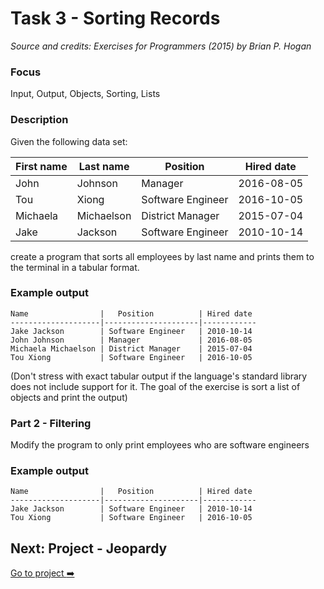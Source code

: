 # Task 3 - Sorting Records

_Source and credits: Exercises for Programmers (2015) by Brian P. Hogan_

### Focus

Input, Output, Objects, Sorting, Lists

### Description

Given the following data set:

| First name | Last name  | Position          | Hired date |
| ---------- | ---------- | ----------------- | ---------- |
| John       | Johnson    | Manager           | 2016-08-05 |
| Tou        | Xiong      | Software Engineer | 2016-10-05 |
| Michaela   | Michaelson | District Manager  | 2015-07-04 |
| Jake       | Jackson    | Software Engineer | 2010-10-14 |

create a program that sorts all employees by last name and prints them to the terminal in a tabular format.

### Example output

```
Name                |   Position          | Hired date
--------------------|---------------------|------------
Jake Jackson        | Software Engineer   | 2010-10-14
John Johnson        | Manager             | 2016-08-05
Michaela Michaelson | District Manager    | 2015-07-04
Tou Xiong           | Software Engineer   | 2016-10-05
```

(Don't stress with exact tabular output if the language's standard library does not include support for it. The goal of the exercise is sort a list of objects and print the output)

### Part 2 - Filtering

Modify the program to only print employees who are software engineers

### Example output

```
Name                |   Position          | Hired date
--------------------|---------------------|------------
Jake Jackson        | Software Engineer   | 2010-10-14
Tou Xiong           | Software Engineer   | 2016-10-05
```

## Next: Project - Jeopardy

[Go to project :arrow_right:](./project.md)
